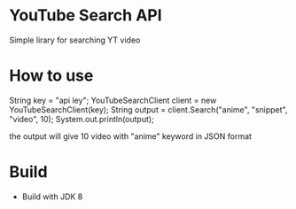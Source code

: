 # YouTube Search API 

Simple lirary for searching YT video 

# How to use

String key = "api ley";
YouTubeSearchClient client = new YouTubeSearchClient(key);
String output = client.Search("anime", "snippet", "video", 10);
System.out.println(output);

the output will give 10 video with "anime" keyword in JSON format

# Build
* Build with JDK 8
